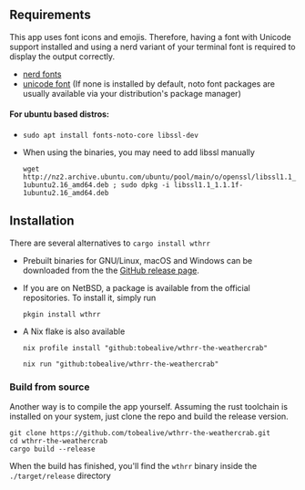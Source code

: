 ## Requirements

This app uses font icons and emojis. Therefore, having a font with Unicode support installed and using a nerd variant of your terminal font is required to display the output correctly.

- [nerd fonts](https://github.com/ryanoasis/nerd-fonts)
- [unicode font](https://github.com/googlefonts/noto-emoji/blob/main/fonts/NotoColorEmoji.ttf) (If none is installed by default, noto font packages are usually available via your distribution's package manager)

<!--<sub>If you are using brew, this gist contains easily digestible 🍝 copy-pasta for nerd-font installation.<br>
https://gist.github.com/davidteren/898f2dcccd42d9f8680ec69a3a5d350e</sub>-->

#### For ubuntu based distros:

- ```
  sudo apt install fonts-noto-core libssl-dev
  ```

- When using the binaries, you may need to add libssl manually
  ```
  wget http://nz2.archive.ubuntu.com/ubuntu/pool/main/o/openssl/libssl1.1_1.1.1f-1ubuntu2.16_amd64.deb ; sudo dpkg -i libssl1.1_1.1.1f-1ubuntu2.16_amd64.deb
  ```

## Installation

There are several alternatives to `cargo install wthrr`

- Prebuilt binaries for GNU/Linux, macOS and Windows can be downloaded from the the [GitHub release page](https://github.com/tobealive/wthrr-the-weathercrab/releases).

- If you are on NetBSD, a package is available from the official repositories.
  To install it, simply run
  ```
  pkgin install wthrr
  ```
- A Nix flake is also available
  ```
  nix profile install "github:tobealive/wthrr-the-weathercrab"
  ```
  ```
  nix run "github:tobealive/wthrr-the-weathercrab"
  ```

### Build from source

Another way is to compile the app yourself.
Assuming the rust toolchain is installed on your system, just clone the repo and build the release version.

```
git clone https://github.com/tobealive/wthrr-the-weathercrab.git
cd wthrr-the-weathercrab
cargo build --release
```

When the build has finished, you'll find the `wthrr` binary inside the `./target/release` directory

